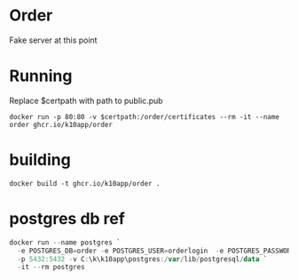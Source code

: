 # Order

Fake server at this point

# Running
Replace $certpath with path to public.pub

```
docker run -p 80:80 -v $certpath:/order/certificates --rm -it --name order ghcr.io/k10app/order
```

# building
```
docker build -t ghcr.io/k10app/order .
```

# postgres db ref
```powershell
docker run --name postgres `
  -e POSTGRES_DB=order -e POSTGRES_USER=orderlogin  -e POSTGRES_PASSWORD=orderpassword `
  -p 5432:5432 -v C:\k\k10app\postgres:/var/lib/postgresql/data `
  -it --rm postgres
```